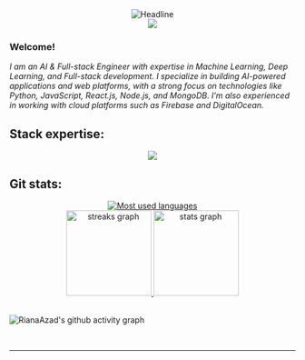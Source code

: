 <div align=center>
        <img src="https://readme-typing-svg.herokuapp.com?color=vision-friendly-dark&size=32&center=true&vCenter=true&width=600&height=50&lines=Hello,+this+is+Riana;AI+Engineer+(Full-stack);" alt="Headline" />
    </div>

<div align=center>
  <img src="https://capsule-render.vercel.app/api?type=waving&color=gradient&height=60&section=footer"/>
  </div>
  
### Welcome!
*I am an AI & Full-stack Engineer with expertise in Machine Learning, Deep Learning, and Full-stack development. I specialize in building AI-powered applications and web platforms, with a strong focus on technologies like Python, JavaScript, React.js, Node.js, and MongoDB. I’m also experienced in working with cloud platforms such as Firebase and DigitalOcean.*
## Stack expertise:

<p align="center">
  <a href="github.com/RianaAzad">
    <img src="https://skillicons.dev/icons?i=python,js,react,nodejs,expressjs,mongodb,firebase,docker,figma" />
  </a>
</p>

## Git stats:

<div align="center">
        <a href="https://github.com/RianaAzad">
  <img src="https://github-readme-stats.vercel.app/api/top-langs/?username=RianaAzad&custom_title=Riana's%20Used%20Languages&langs_count=6&card_width=400&theme=dark&hide_border=true&layout=compact" alt="Most used languages" /> 
                <br>
  <img src="https://streak-stats.demolab.com?user=RianaAzad&theme=dark&hide_border=true&border_radius=0&" height="150" alt="streaks graph"  />
  <img src="https://github-readme-stats-eight-theta.vercel.app/api?username=RianaAzad&custom_title=Riana's%20GitHub%20Stats&show_icons=true&theme=dark&hide_border=true&border_radius=0&count_private=true" height="150" alt="stats graph"  />

  </a>
</div> <br>

![RianaAzad's github activity graph](https://github-readme-activity-graph.vercel.app/graph?username=RianaAzad&custom_title=Activity%20Graph&days=20&hide_border=true&theme=github-compact)

<br/> 

---
